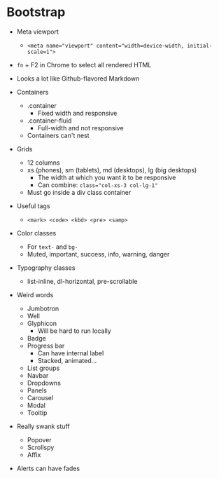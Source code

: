# Bootstrap

- Meta viewport
  - `<meta name="viewport" content="width=device-width, initial-scale=1">`
- `fn` + F2 in Chrome to select all rendered HTML

- Looks a lot like Github-flavored Markdown
- Containers
  - .container
    - Fixed width and responsive
  - .container-fluid
    - Full-width and not responsive
  - Containers can't nest
- Grids
  - 12 columns
  - xs (phones), sm (tablets), md (desktops), lg (big desktops)
    - The width at which you want it to be responsive
    - Can combine: `class="col-xs-3 col-lg-1"`
  - Must go inside a div class container
- Useful tags
  - `<mark> <code> <kbd> <pre> <samp>`
- Color classes
  - For `text-` and `bg-`
  - Muted, important, success, info, warning, danger
- Typography classes
  - list-inline, dl-horizontal, pre-scrollable
- Weird words
  - Jumbotron
  - Well
  - Glyphicon
    - Will be hard to run locally
  - Badge
  - Progress bar
    - Can have internal label
    - Stacked, animated...
  - List groups
  - Navbar
  - Dropdowns
  - Panels
  - Carousel
  - Modal
  - Tooltip
- Really swank stuff
  - Popover
  - Scrollspy
  - Affix
- Alerts can have fades
